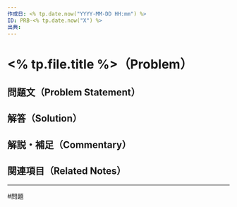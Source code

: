 ```yaml
---
作成日: <% tp.date.now("YYYY-MM-DD HH:mm") %>
ID: PRB-<% tp.date.now("X") %>
出典:
---
```


# <% tp.file.title %>（Problem）

## 問題文（Problem Statement）



## 解答（Solution）



## 解説・補足（Commentary）



## 関連項目（Related Notes）



---
#問題